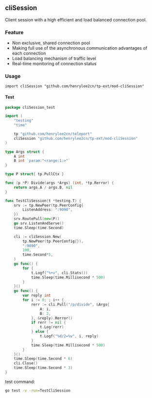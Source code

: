 ## cliSession

Client session with a high efficient and load balanced connection pool.

### Feature

- Non exclusive, shared connection pool
- Making full use of the asynchronous communication advantages of each connection
- Load balancing mechanism of traffic level
- Real-time monitoring of connection status

### Usage

`import cliSession "github.com/henrylee2cn/tp-ext/mod-cliSession"`

#### Test

```go
package cliSession_test

import (
	"testing"
	"time"

	tp "github.com/henrylee2cn/teleport"
	cliSession "github.com/henrylee2cn/tp-ext/mod-cliSession"
)

type Args struct {
	A int
	B int `param:"<range:1:>"`
}

type P struct{ tp.PullCtx }

func (p *P) Divide(args *Args) (int, *tp.Rerror) {
	return args.A / args.B, nil
}

func TestCliSession(t *testing.T) {
	srv := tp.NewPeer(tp.PeerConfig{
		ListenAddress: ":9090",
	})
	srv.RoutePull(new(P))
	go srv.ListenAndServe()
	time.Sleep(time.Second)

	cli := cliSession.New(
		tp.NewPeer(tp.PeerConfig{}),
		":9090",
		100,
		time.Second*5,
	)
	go func() {
		for {
			t.Logf("%+v", cli.Stats())
			time.Sleep(time.Millisecond * 500)
		}
	}()
	go func() {
		var reply int
		for i := 0; ; i++ {
			rerr := cli.Pull("/p/divide", &Args{
				A: i,
				B: 2,
			}, &reply).Rerror()
			if rerr != nil {
				t.Log(rerr)
			} else {
				t.Logf("%d/2=%v", i, reply)
			}
			time.Sleep(time.Millisecond * 500)
		}
	}()
	time.Sleep(time.Second * 6)
	cli.Close()
	time.Sleep(time.Second * 3)
}
```

test command:

```sh
go test -v -run=TestCliSession
```
